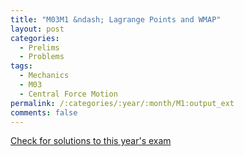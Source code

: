 ```yaml
---
title: "M03M1 &ndash; Lagrange Points and WMAP"
layout: post
categories:
  - Prelims
  - Problems
tags:
  - Mechanics
  - M03
  - Central Force Motion
permalink: /:categories/:year/:month/M1:output_ext
comments: false
---
```

<object data="2003M1M.pdf" type="application/pdf" width="100%" height="500"></object>
<div class="message"><a href='https://princetonprelim.com/prelim/11/'>Check for solutions to this year's exam</a></div>